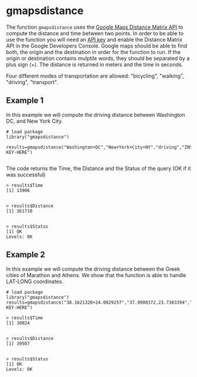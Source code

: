 gmapsdistance
=======

The function `gmapsdistance` uses the [Google Maps Distance Matrix API](https://developers.google.com/maps/documentation/distance-matrix/intro?hl=en) to compute the distance and time between two points. In order to be able to use the function you will need an [API key](https://developers.google.com/maps/documentation/distance-matrix/get-api-key#key) and enable the Distance Matrix API in the Google Developers Console. Google maps should be able to find both, the origin and the destination in order for the function to run. If the origin or destination contains mulptile words, they should be separated by a plus sign (+). The distance is returned in meters and the time in seconds. 

Four different modes of transportation are allowed: "bicycling", "walking", "driving", "transport". 

## Example 1

In this example we will compute the driving distance between Washington DC, and New York City. 

```{r}
# load package
library("gmapsdistance")

results=gmapsdistance("Washington+DC","New+York+City+NY","driving","INSERT-KEY-HERE")


``` 
The code returns the Time, the Distance and the Status of the query (OK if it was successful)
```
> results$Time
[1] 13906


> results$Distance
[1] 361710


> results$Status
[1] OK
Levels: OK

``` 
## Example 2

In this example we will compute the driving distance between the Greek cities of 
Marathon and Athens. We show that the function is able to handle LAT-LONG coordinates. 
```{r} 
# load package
library("gmapsdistance")
results=gmapsdistance("38.1621328+24.0029257","37.9908372,23.7383394","walking","INSERT-KEY-HERE")

> results$Time
[1] 30024


> results$Distance
[1] 39507


> results$Status
[1] OK
Levels: OK


